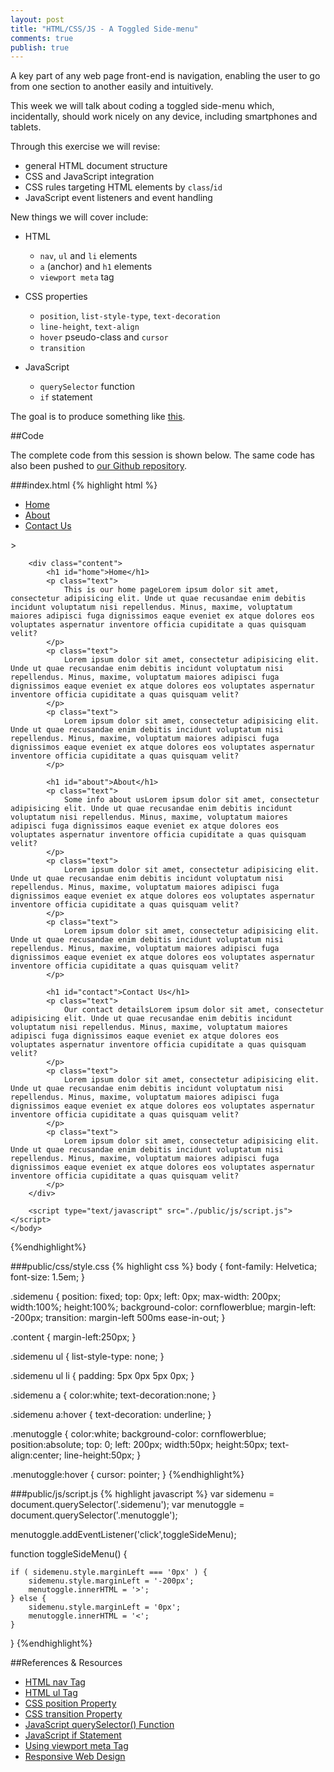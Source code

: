 ```yaml
---
layout: post
title: "HTML/CSS/JS - A Toggled Side-menu"
comments: true
publish: true
---
```


A key part of any web page front-end is navigation, enabling the user to go from one section to another easily and intuitively.

This week we will talk about coding a toggled side-menu which, incidentally, should work nicely on any device, including smartphones and tablets.

Through this exercise we will revise:

- general HTML document structure
- CSS and JavaScript integration
- CSS rules targeting HTML elements by `class`/`id`
- JavaScript event listeners and event handling

New things we will cover include:

- HTML 
  - `nav`, `ul` and `li` elements
  - `a` (anchor) and `h1` elements
  - `viewport meta` tag

- CSS properties
  - `position`, `list-style-type`, `text-decoration`
  - `line-height`, `text-align` 
  - `hover` pseudo-class and `cursor`
  - `transition`

- JavaScript 
  - `querySelector` function 
  - `if` statement

The goal is to produce something like [this](http://mississaugacoding.2fh.co/sidemenu).


##Code

The complete code from this session is shown below. The same code has also been pushed to [our Github repository](https://github.com/MississaugaCoding/toggled-side-menu).

###index.html
{% highlight html %}
<!doctype html>
<html>
    <head>
        <meta name="viewport" content="width=device-width, initial-scale=1.0" />
        <title>Toggled Side-menu</title>
        <link rel="stylesheet" href="./public/css/style.css" type="text/css" />
    </head>
    <body>
        <nav class="sidemenu">
            <ul>
                <li>
                    <a href="#home">Home</a>
                </li>
                <li>
                    <a href="#about">About</a>
                </li>
                <li>
                    <a href="#contact">Contact Us</a>
                </li>
            </ul>
            <div class="menutoggle">&gt;</div>
        </nav>
        
        <div class="content">
            <h1 id="home">Home</h1>
            <p class="text">
                This is our home pageLorem ipsum dolor sit amet, consectetur adipisicing elit. Unde ut quae recusandae enim debitis incidunt voluptatum nisi repellendus. Minus, maxime, voluptatum maiores adipisci fuga dignissimos eaque eveniet ex atque dolores eos voluptates aspernatur inventore officia cupiditate a quas quisquam velit?
            </p>
            <p class="text">
                Lorem ipsum dolor sit amet, consectetur adipisicing elit. Unde ut quae recusandae enim debitis incidunt voluptatum nisi repellendus. Minus, maxime, voluptatum maiores adipisci fuga dignissimos eaque eveniet ex atque dolores eos voluptates aspernatur inventore officia cupiditate a quas quisquam velit?
            </p>
            <p class="text">
                Lorem ipsum dolor sit amet, consectetur adipisicing elit. Unde ut quae recusandae enim debitis incidunt voluptatum nisi repellendus. Minus, maxime, voluptatum maiores adipisci fuga dignissimos eaque eveniet ex atque dolores eos voluptates aspernatur inventore officia cupiditate a quas quisquam velit?
            </p>
            
            <h1 id="about">About</h1>
            <p class="text">
                Some info about usLorem ipsum dolor sit amet, consectetur adipisicing elit. Unde ut quae recusandae enim debitis incidunt voluptatum nisi repellendus. Minus, maxime, voluptatum maiores adipisci fuga dignissimos eaque eveniet ex atque dolores eos voluptates aspernatur inventore officia cupiditate a quas quisquam velit?
            </p>
            <p class="text">
                Lorem ipsum dolor sit amet, consectetur adipisicing elit. Unde ut quae recusandae enim debitis incidunt voluptatum nisi repellendus. Minus, maxime, voluptatum maiores adipisci fuga dignissimos eaque eveniet ex atque dolores eos voluptates aspernatur inventore officia cupiditate a quas quisquam velit?
            </p>
            <p class="text">
                Lorem ipsum dolor sit amet, consectetur adipisicing elit. Unde ut quae recusandae enim debitis incidunt voluptatum nisi repellendus. Minus, maxime, voluptatum maiores adipisci fuga dignissimos eaque eveniet ex atque dolores eos voluptates aspernatur inventore officia cupiditate a quas quisquam velit?
            </p>
            
            <h1 id="contact">Contact Us</h1>
            <p class="text">
                Our contact detailsLorem ipsum dolor sit amet, consectetur adipisicing elit. Unde ut quae recusandae enim debitis incidunt voluptatum nisi repellendus. Minus, maxime, voluptatum maiores adipisci fuga dignissimos eaque eveniet ex atque dolores eos voluptates aspernatur inventore officia cupiditate a quas quisquam velit?
            </p>
            <p class="text">
                Lorem ipsum dolor sit amet, consectetur adipisicing elit. Unde ut quae recusandae enim debitis incidunt voluptatum nisi repellendus. Minus, maxime, voluptatum maiores adipisci fuga dignissimos eaque eveniet ex atque dolores eos voluptates aspernatur inventore officia cupiditate a quas quisquam velit?
            </p>
            <p class="text">
                Lorem ipsum dolor sit amet, consectetur adipisicing elit. Unde ut quae recusandae enim debitis incidunt voluptatum nisi repellendus. Minus, maxime, voluptatum maiores adipisci fuga dignissimos eaque eveniet ex atque dolores eos voluptates aspernatur inventore officia cupiditate a quas quisquam velit?
            </p>
        </div>
        
        <script type="text/javascript" src="./public/js/script.js"></script>
    </body>
</html>
{%endhighlight%}

###public/css/style.css
{% highlight css %}
body {
    font-family: Helvetica;
    font-size: 1.5em;
}

.sidemenu {
    position: fixed;
    top: 0px;
    left: 0px;
    max-width: 200px;
    width:100%;
    height:100%;
    background-color: cornflowerblue;
    margin-left: -200px;
    transition: margin-left 500ms ease-in-out;
}

.content {
    margin-left:250px;
}

.sidemenu ul {
    list-style-type: none;
}

.sidemenu ul li {
    padding: 5px 0px 5px 0px;
}

.sidemenu a {
    color:white;
    text-decoration:none;
}

.sidemenu a:hover {
    text-decoration: underline;
}

.menutoggle {
    color:white;
    background-color: cornflowerblue;
    position:absolute;
    top: 0;
    left: 200px;
    width:50px;
    height:50px;
    text-align:center;
    line-height:50px;
}

.menutoggle:hover {
    cursor: pointer;
}
{%endhighlight%}


###public/js/script.js
{% highlight javascript %}
var sidemenu = document.querySelector('.sidemenu');
var menutoggle = document.querySelector('.menutoggle');

menutoggle.addEventListener('click',toggleSideMenu);

function toggleSideMenu() {
    
    if ( sidemenu.style.marginLeft === '0px' ) {
        sidemenu.style.marginLeft = '-200px';
        menutoggle.innerHTML = '>';
    } else {
        sidemenu.style.marginLeft = '0px';
        menutoggle.innerHTML = '<';
    }
    
}
{%endhighlight%}


##References &amp; Resources

- [HTML nav Tag](http://www.w3schools.com/tags/tag_nav.asp)
- [HTML ul Tag](http://www.w3schools.com/tags/tag_ul.asp)
- [CSS position Property](https://css-tricks.com/absolute-relative-fixed-positioining-how-do-they-differ/)
- [CSS transition Property](http://www.w3schools.com/css/css3_transitions.asp)
- [JavaScript querySelector() Function](http://www.w3schools.com/jsref/met_document_queryselector.asp)
- [JavaScript if Statement](http://www.w3schools.com/js/js_if_else.asp)
- [Using viewport meta Tag](https://developer.mozilla.org/en/docs/Mozilla/Mobile/Viewport_meta_tag)
- [Responsive Web Design](http://www.w3schools.com/css/css_rwd_viewport.asp)

